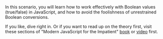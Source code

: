 In this scenario, you will learn how to work effectively with Boolean values (true/false) in JavaScript, and how to avoid the foolishness of unrestrained Boolean conversions.

If you like, dive right in. Or if you want to read up on the theory first, visit these sections of "Modern JavaScript for the Impatient" [book](https://learning.oreilly.com/library/view/modern-javascript-for/9780136502166/ch02.xhtml#ch02lev1sec4) or [video](https://learning.oreilly.com/videos/modern-javascript-for/9780135812778/9780135812778-MJSI_01_02_02) first.



